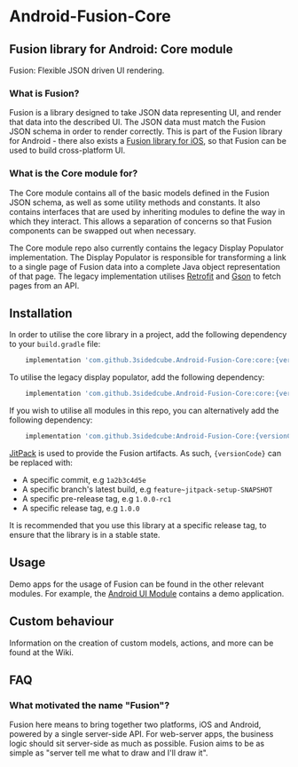 # Android-Fusion-Core
## Fusion library for Android: Core module
Fusion: Flexible JSON driven UI rendering.

### What is Fusion?
Fusion is a library designed to take JSON data representing UI, and render that data into the described UI.
The JSON data must match the Fusion JSON schema in order to render correctly.
This is part of the Fusion library for Android - there also exists a [Fusion library for iOS](https://github.com/3sidedcube/Fusion), so that Fusion can be used to build cross-platform UI.

### What is the Core module for?
The Core module contains all of the basic models defined in the Fusion JSON schema, as well as some utility methods and constants.
It also contains interfaces that are used by inheriting modules to define the way in which they interact.
This allows a separation of concerns so that Fusion components can be swapped out when necessary.

The Core module repo also currently contains the legacy Display Populator implementation.
The Display Populator is responsible for transforming a link to a single page of Fusion data into a complete Java object representation of that page.
The legacy implementation utilises [Retrofit](https://square.github.io/retrofit/) and [Gson](https://github.com/google/gson) to fetch pages from an API.

## Installation
In order to utilise the core library in a project, add the following dependency to your `build.gradle` file:
```groovy
    implementation 'com.github.3sidedcube.Android-Fusion-Core:core:{versionCode}'
```
To utilise the legacy display populator, add the following dependency:
```groovy
    implementation 'com.github.3sidedcube.Android-Fusion-Core:core:{versionCode}'
```
If you wish to utilise all modules in this repo, you can alternatively add the following dependency:
```groovy
    implementation 'com.github.3sidedcube:Android-Fusion-Core:{versionCode}'
```
[JitPack](https://jitpack.io/) is used to provide the Fusion artifacts.
As such, `{versionCode}` can be replaced with:

- A specific commit, e.g `1a2b3c4d5e`
- A specific branch's latest build, e.g `feature~jitpack-setup-SNAPSHOT`
- A specific pre-release tag, e.g `1.0.0-rc1`
- A specific release tag, e.g `1.0.0`

It is recommended that you use this library at a specific release tag, to ensure that the library is in a stable state.

## Usage
Demo apps for the usage of Fusion can be found in the other relevant modules.
For example, the [Android UI Module](https://github.com/3sidedcube/Android-Fusion-AndroidUi) contains a demo application.

## Custom behaviour
Information on the creation of custom models, actions, and more can be found at the Wiki.

## FAQ
### What motivated the name "Fusion"?
Fusion here means to bring together two platforms, iOS and Android, powered by a single server-side API.
For web-server apps, the business logic should sit server-side as much as possible. Fusion aims to be as simple as "server tell me what to draw and I'll draw it".

